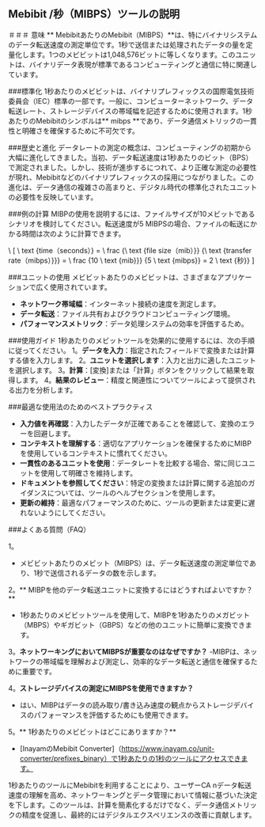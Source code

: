 ## Mebibit /秒（MIBPS）ツールの説明

＃＃＃ 意味
** MebibitあたりのMebibit（MIBPS）**は、特にバイナリシステムのデータ転送速度の測定単位です。1秒で送信または処理されたデータの量を定量化します。1つのメビビットは1,048,576ビットに等しくなります。このユニットは、バイナリデータ表現が標準であるコンピューティングと通信に特に関連しています。

###標準化
1秒あたりのメビビットは、バイナリプレフィックスの国際電気技術委員会（IEC）標準の一部です。一般に、コンピューターネットワーク、データ転送レート、ストレージデバイスの帯域幅を記述するために使用されます。1秒あたりのMebibitのシンボルは** mibps **であり、データ通信メトリックの一貫性と明確さを確保するために不可欠です。

###歴史と進化
データレートの測定の概念は、コンピューティングの初期から大幅に進化してきました。当初、データ転送速度は1秒あたりのビット（BPS）で測定されました。しかし、技術が進歩するにつれて、より正確な測定の必要性が現れ、Mebibitなどのバイナリプレフィックスの採用につながりました。この進化は、データ通信の複雑さの高まりと、デジタル時代の標準化されたユニットの必要性を反映しています。

###例の計算
MIBPの使用を説明するには、ファイルサイズが10メビットであるシナリオを検討してください。転送速度が5 MIBPSの場合、ファイルの転送にかかる時間は次のように計算できます。

\ [
\ text {time（seconds）} = \ frac {\ text {file size（mib）}} {\ text {transfer rate（mibps）}}} = \ frac {10 \ text {mib}}} {5 \ text {mibps}} = 2 \ text {秒}}
\]

###ユニットの使用
メビビットあたりのメビビットは、さまざまなアプリケーションで広く使用されています。
-  **ネットワーク帯域幅**：インターネット接続の速度を測定します。
-  **データ転送**：ファイル共有およびクラウドコンピューティング環境。
-  **パフォーマンスメトリック**：データ処理システムの効率を評価するため。

###使用ガイド
1秒あたりのメビットツールを効果的に使用するには、次の手順に従ってください。
1。**データを入力**：指定されたフィールドで変換または計算する値を入力します。
2。**ユニットを選択します**：入力と出力に適したユニットを選択します。
3。**計算**：[変換]または「計算」ボタンをクリックして結果を取得します。
4。**結果のレビュー**：精度と関連性についてツールによって提供される出力を分析します。

###最適な使用法のためのベストプラクティス
-  **入力値を再確認**：入力したデータが正確であることを確認して、変換のエラーを回避します。
-  **コンテキストを理解する**：適切なアプリケーションを確保するためにMIBPを使用しているコンテキストに慣れてください。
-  **一貫性のあるユニットを使用**：データレートを比較する場合、常に同じユニットを使用して明確さを維持します。
-  **ドキュメントを参照してください**：特定の変換または計算に関する追加のガイダンスについては、ツールのヘルプセクションを使用します。
-  **更新の維持**：最適なパフォーマンスのために、ツールの更新または変更に遅れないようにしてください。

###よくある質問（FAQ）

1。
- メビビットあたりのメビット（MIBPS）は、データ転送速度の測定単位であり、1秒で送信されるデータの数を示します。

2。** MIBPを他のデータ転送ユニットに変換するにはどうすればよいですか？**
-  1秒あたりのメビビットツールを使用して、MIBPを1秒あたりのメガビット（MBPS）やギガビット（GBPS）などの他のユニットに簡単に変換できます。

3。**ネットワーキングにおいてMIBPSが重要なのはなぜですか？**
-MIBPは、ネットワークの帯域幅を理解および測定し、効率的なデータ転送と通信を確保するために重要です。

4。**ストレージデバイスの測定にMIBPSを使用できますか？**
- はい、MIBPはデータの読み取り/書き込み速度の観点からストレージデバイスのパフォーマンスを評価するためにも使用できます。

5。** 1秒あたりのメビビットはどこにありますか？**
-  [InayamのMebibit Converter]（https://www.inayam.co/unit-converter/prefixes_binary）で1秒あたりの1秒のツールにアクセスできます。

1秒あたりのツールにMebibitを利用することにより、ユーザーCA nデータ転送速度の理解を高め、ネットワーキングとデータ管理において情報に基づいた決定を下します。このツールは、計算を簡素化するだけでなく、データ通信メトリックの精度を促進し、最終的にはデジタルエクスペリエンスの改善に貢献します。